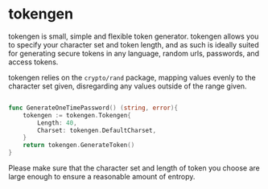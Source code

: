 # tokengen

tokengen is small, simple and flexible token generator. tokengen allows you to specify
your character set and token length, and as such is ideally suited for generating secure
tokens in any language, random urls, passwords, and access tokens.

tokengen relies on the `crypto/rand` package, mapping values evenly to the character set
given, disregarding any values outside of the range given.

```go

func GenerateOneTimePassword() (string, error){
    tokengen := tokengen.Tokengen{
        Length: 40,
        Charset: tokengen.DefaultCharset,
    }
    return tokengen.GenerateToken()
}

```

Please make sure that the character set and length of token you choose are large enough to ensure 
a reasonable amount of entropy.